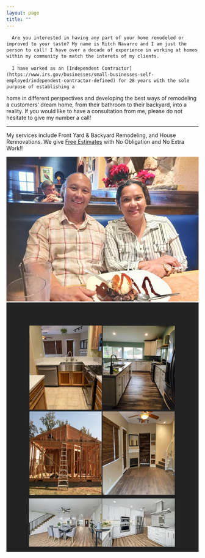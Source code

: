 ```yaml
---
layout: page
title: ""
---
```


      Are you interested in having any part of your home remodeled or improved to your taste? My name is Ritch Navarro and I am just the person to call! I have over a decade of experience in working at homes within my community to match the interets of my clients. 
      
      I have worked as an [Independent Contractor](https://www.irs.gov/businesses/small-businesses-self-employed/independent-contractor-defined) for 28 years with the sole purpose of establishing a
home in different perspectives and developing the best ways of remodeling a customers' dream home, from their bathroom to their backyard, into a reality. If you would like to have a consultation from me, please do not hesitate to give my number a call!

---

My services include Front Yard & Backyard Remodeling, and House Rennovations. We give [Free Estimates](https://www.angi.com/articles/do-contractors-charge-estimate-job.htm) with No Obligation and No Extra Work!!

![Ritch Navarro](/assets/prof_pic.jpg)
![Portfolio](/assets/portfolio.jpg)
